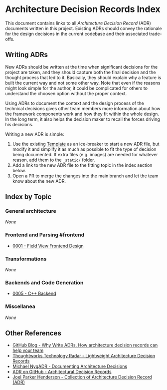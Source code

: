 # Architecture Decision Records Index

This document contains links to all _Architecture Decision Record_ (ADR) documents written in this project. Existing ADRs should convey the rationale for the design decisions in the current codebase and their associated trade-offs.


## Writing ADRs
New ADRs should be written at the time when significant decisions for the project are taken, and they should capture both the final decision and the thought process that led to it. Basically, they should explain why a feature is built the current way and not some other way. Note that even if the reasons might look simple for the author, it could be complicated for others to understand the choosen option without the proper context.

Using ADRs to document the context and the design process of the technical decisions gives other team members more information about how the framework components work and how they fit within the whole design.  In the long term, it also helps the decision maker to recall the forces driving his decisions.

Writing a new ADR is simple:

1. Use the existing [Template](Template.md) as an ice-breaker to start a new ADR file, but modify it and simplify it as much as possible to fit the type of decision being documented. If extra files (e.g. images) are needed for whatever reason, add them to the `_static/` folder.
2. Add a link to the new ADR file to the fitting topic in the index section below.
3. Open a PR to merge the changes into the main branch and let the team know about the new ADR.


## Index by Topic

### General architecture
_None_

### Frontend and Parsing #frontend 
- [0001 - Field View Frontend Design](0001-Field_View_Frontend_Design.md)

### Transformations
_None_

### Backends and Code Generation
- [0005 - C++ Backend](0005-Cpp-Backend.md)

### Miscellanea
_None_


## Other References

- [GitHub Blog - Why Write ADRs. How architecture decision records can help your team](https://github.blog/2020-08-13-why-write-adrs/)
- [Thoughtworks Technology Radar - Lightweight Architecture Decision Records](https://www.thoughtworks.com/radar/techniques/lightweight-architecture-decision-records)
- [Michael NygADR - Documenting Architecture Decisions](https://cognitect.com/blog/2011/11/15/documenting-architecture-decisions)
- [ADR on GitHub - Architectural Decision Records](https://adr.github.io/)
- [Joel Parker Henderson - Collection of Architecture Decision Record (ADR)](https://github.com/joelparkerhenderson/architecture-decision-record)
